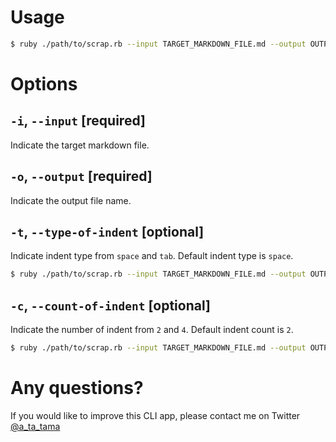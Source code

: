 # Usage

```bash
$ ruby ./path/to/scrap.rb --input TARGET_MARKDOWN_FILE.md --output OUTPUT_FILE.txt
```

# Options

## `-i`, `--input` [required]

Indicate the target markdown file.

## `-o`, `--output` [required]

Indicate the output file name.

## `-t`, `--type-of-indent` [optional]

Indicate indent type from `space` and `tab`.
Default indent type is `space`.

```bash
$ ruby ./path/to/scrap.rb --input TARGET_MARKDOWN_FILE.md --output OUTPUT_FILE.txt -t tab
```

## `-c`, `--count-of-indent` [optional]

Indicate the number of indent from `2` and `4`.
Default indent count is `2`.

```bash
$ ruby ./path/to/scrap.rb --input TARGET_MARKDOWN_FILE.md --output OUTPUT_FILE.txt -c 2
```

# Any questions?

If you would like to improve this CLI app, please contact me on Twitter [@a_ta_tama](https://twitter.com/a_ta_tama)
